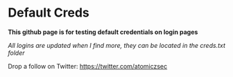 #  Default Creds
**This github page is for testing default credentials on login pages**


*All logins are updated when I find more, they can be located in the creds.txt folder*

Drop a follow on Twitter: https://twitter.com/atomiczsec
